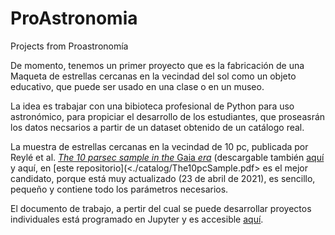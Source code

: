 # ProAstronomia
Projects from Proastronomía

De momento, tenemos un primer proyecto que es la fabricación de una Maqueta de estrellas cercanas en la vecindad del sol como un objeto educativo, que puede ser usado en una clase o en un museo.

La idea es trabajar con una bibioteca profesional de Python para uso astronómico, para propiciar el desarrollo de los estudiantes, que proseasrán los datos necsarios a partir de un dataset obtenido de un catálogo real.

La muestra de estrellas cercanas en la vecindad de 10 pc, publicada por Reylé et al. [*The 10 parsec sample in the* Gaia *era*](<https://www.aanda.org/articles/aa/pdf/2021/06/aa40985-21.pdf>) (descargable también [aquí](<https://gruze.org/10pc/resources/images/The10pcSample.pdf>) y aquí, en [este repositorio](<./catalog/The10pcSample.pdf> es el mejor candidato, porque está muy actualizado (23 de abril de 2021), es sencillo, pequeño y contiene todo los parámetros necesarios.

El documento de trabajo, a pertir del cual se puede desarrollar proyectos individuales está programado en Jupyter y es accesible [aquí](<./maqueta_estrellas_cercanas.ipynb>).  

